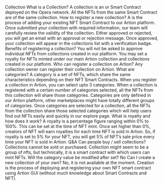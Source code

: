 Collection
What is a Collection?
A collection is an  or  Smart Contract deployed on the Opera network. All the NFTs from the same Smart Contract are of the same collection.
How to register a new collection?
A  is the process of adding your existing NFT Smart Contract to our Artion platform.
Once submitted your collection with required information, our team will carefully review the validity of the collection. Either approved or rejected, you will get an email with an approval or rejection message. Once approved, your collection will appear in the collections list with a verification badge.
Benefits of registering a collection?
You will not be asked to approve individual NFTs from collections created in our platform. You may set a royalty for NFTs minted under our main Artion collection and collections created in our platform. 
Who can register a collection on Artion?
Any collection owner can register their collection on Artion.
What are categories?
A category is a set of NFTs, which share the same characteristics depending on their NFT Smart Contracts. When you register a collection in Artion, you can select upto 3 categories. When a collection is registered with a certain number of categories selected, all the NFTs from this collection will share those categories.
Categories are only defined in our Artion platform, other marketplaces might have totally different groups of categories. Once categories are selected for a collection, all the NFTs from the collection share those selected categories which will help users find out NFTs easily and quickly in our explore page.
What is royalty and how does it work?
A royalty is a percentage figure ranging within 0% to 100%. This can be set at the time of NFT mint. Once set higher than 0%, creators of NFT will earn royalties for each time NFT is sold in Artion. So, if royalty is set to 5% for your NFT, you will get 5% of NFT’s sale price every time your NFT is sold in Artion.
Q&A
Can people buy / sell collections?
Collections cannot be sold or purchased. Collection might seem to be a group of nfts, but technically, it is a smart contract with which users can mint NFTs.
Will the category value be modified after set?
No
Can I create a new collection of your own?
No, it is not available at the moment. Creation is the process of deploying and registering your own NFT smart contract using Artion GUI (without much knowledge about Smart Contracts and NFT).